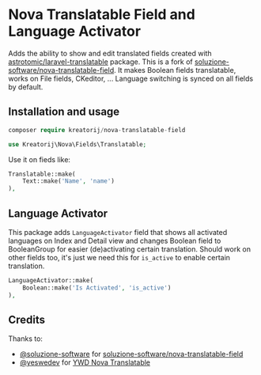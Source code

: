 # Nova Translatable Field and Language Activator
Adds the ability to show and edit translated fields created with [astrotomic/laravel-translatable](https://github.com/Astrotomic/laravel-translatable) package. This is a fork of [soluzione-software/nova-translatable-field](https://github.com/soluzione-software/nova-translatable-field). It makes Boolean fields translatable, works on File fields, CKeditor, ... Language switching is synced on all fields by default.

## Installation and usage

``` php
composer require kreatorij/nova-translatable-field
```

``` php
use Kreatorij\Nova\Fields\Translatable;
```
Use it on fieds like:
``` php
Translatable::make(
	Text::make('Name', 'name')
),
```

## Language Activator
This package adds `LanguageActivator` field that shows all activated languages on Index and Detail view and changes Boolean field to BooleanGroup for easier (de)activating certain translation. Should work on other fields too, it's just we need this for `is_active` to enable certain translation.
``` php
LanguageActivator::make(
	Boolean::make('Is Activated', 'is_active')
),
```

## Credits
Thanks to:
- [@soluzione-software](https://github.com/soluzione-software) for [soluzione-software/nova-translatable-field](https://github.com/soluzione-software/nova-translatable-field)
- [@yeswedev](https://framagit.org/yeswedev) for [YWD Nova Translatable](https://framagit.org/yeswedev/ywd_nova-translatable)
